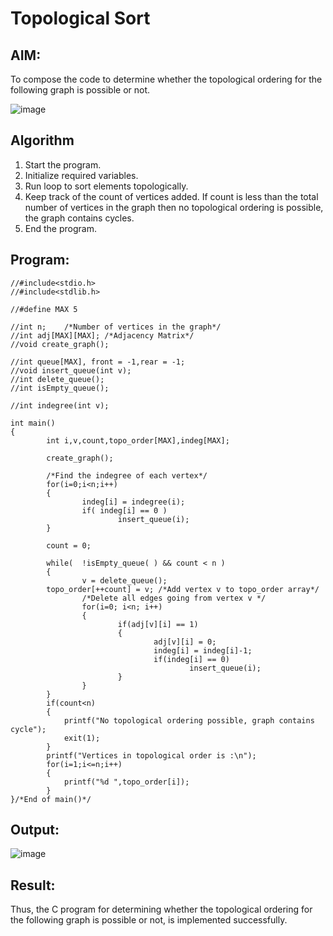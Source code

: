 
# Topological Sort
## AIM:
To compose the code to determine whether the topological ordering for the following graph is possible or not.

![image](https://github.com/user-attachments/assets/c74a7111-9b59-475c-aad4-9baf23d50ec0)


## Algorithm
1. Start the program.
2. Initialize required variables.
3. Run loop to sort elements topologically.
4. Keep track of the count of vertices added. If count is less than the total number of vertices in the graph then no topological ordering is possible, the graph contains cycles.
5. End the program.

## Program:
```
//#include<stdio.h>
//#include<stdlib.h>

//#define MAX 5

//int n;    /*Number of vertices in the graph*/
//int adj[MAX][MAX]; /*Adjacency Matrix*/
//void create_graph();

//int queue[MAX], front = -1,rear = -1;
//void insert_queue(int v);
//int delete_queue();
//int isEmpty_queue();

//int indegree(int v);

int main()
{
        int i,v,count,topo_order[MAX],indeg[MAX];

        create_graph();

        /*Find the indegree of each vertex*/
        for(i=0;i<n;i++)
        {
                indeg[i] = indegree(i);
                if( indeg[i] == 0 )
                        insert_queue(i);
        }

        count = 0;

        while(  !isEmpty_queue( ) && count < n )
        {
                v = delete_queue();
        topo_order[++count] = v; /*Add vertex v to topo_order array*/
                /*Delete all edges going from vertex v */
                for(i=0; i<n; i++)
                {
                        if(adj[v][i] == 1)
                        {
                                adj[v][i] = 0;
                                indeg[i] = indeg[i]-1;
                                if(indeg[i] == 0)
                                        insert_queue(i);
                        }
                }
        }
        if(count<n)
        {
            printf("No topological ordering possible, graph contains cycle");
            exit(1);
        }
        printf("Vertices in topological order is :\n");
        for(i=1;i<=n;i++)
        {
            printf("%d ",topo_order[i]);
        }
}/*End of main()*/

```

## Output:

![image](https://github.com/user-attachments/assets/b651e971-7046-4f75-9edf-8c52104b5c67)

## Result:
Thus, the C program for determining whether the topological ordering for the following graph is possible or not, is implemented successfully.
